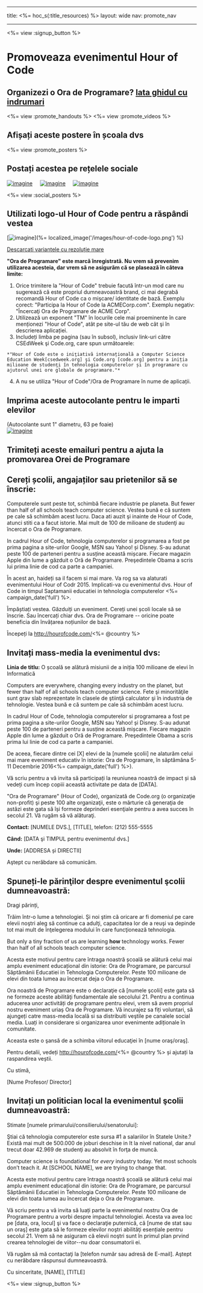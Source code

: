 * * *

title: <%= hoc_s(:title_resources) %> layout: wide nav: promote_nav

* * *

<%= view :signup_button %>

<link rel="stylesheet" type="text/css" href="/css/promote-page.css" />
</link>

# Promoveaza evenimentul Hour of Code

## Organizezi o Ora de Programare? [Iata ghidul cu indrumari](<%= resolve_url('/how-to') %>)

<%= view :promote_handouts %> <%= view :promote_videos %>

<a id="posters"></a>

## Afișați aceste postere în școala dvs

<%= view :promote_posters %>

<a id="social"></a>

## Postați acestea pe rețelele sociale

[![imagine](/images/fit-250/social-1.jpg)](/images/social-1.jpg)&nbsp;&nbsp;&nbsp;&nbsp; [![imagine](/images/fit-250/social-2.jpg)](/images/social-2.jpg)&nbsp;&nbsp;&nbsp;&nbsp; [![imagine](/images/fit-250/social-3.jpg)](/images/social-3.jpg)&nbsp;&nbsp;&nbsp;&nbsp;

<%= view :social_posters %>

<a id="logo"></a>

## Utilizati logo-ul Hour of Code pentru a răspândi vestea

[![imagine](<%= localized_image('/images/fit-200/hour-of-code-logo.png') %>)](%= localized_image('/images/hour-of-code-logo.png') %)

[Descarcati variantele cu rezoluție mare](http://images.code.org/share/hour-of-code-logo.zip)

**"Ora de Programare" este marcă înregistrată. Nu vrem să prevenim utilizarea acesteia, dar vrem să ne asigurăm că se plasează în câteva limite:**

  1. Orice trimitere la "Hour of Code" trebuie facută într-un mod care nu sugerează că este propriul dumneavoastră brand, ci mai degrabă recomandă Hour of Code ca o mişcare/ identitate de bază. Exemplu corect: "Participa la Hour of Code la ACMECorp.com". Exemplu negativ: "Încercaţi Ora de Programare de ACME Corp".
  2. Utilizează un exponent "TM" în locurile cele mai proeminente în care menționezi "Hour of Code", atât pe site-ul tău de web cât şi în descrierea aplicației.
  3. Includeți limba pe pagina (sau în subsol), inclusiv link-uri către CSEdWeek şi Code.org, care spun următoarele:
    
    *"Hour of Code este o iniţiativă internațională a Computer Science Education Week[csedweek.org] şi Code.org [code.org] pentru a iniția milioane de studenţi în tehnologia computerelor și în programare cu ajutorul unei ore globale de programare."*

  4. A nu se utiliza "Hour of Code"/Ora de Programare în nume de aplicații.

<a id="stickers"></a>

## Imprima aceste autocolante pentru le imparti elevilor

(Autocolante sunt 1" diametru, 63 pe foaie)  
[![imagine](/images/fit-250/hour-of-code-stickers.png)](/images/hour-of-code-stickers.pdf)

<a id="sample-emails"></a>

## Trimiteți aceste emailuri pentru a ajuta la promovarea Orei de Programare

<a id="email"></a>

## Cereți școlii, angajaților sau prietenilor să se înscrie:

Computerele sunt peste tot, schimbă fiecare industrie pe planeta. But fewer than half of all schools teach computer science. Vestea bună e că suntem pe cale să schimbăm acest lucru. Daca ati auzit şi inainte de Hour of Code, atunci stiti ca a facut istorie. Mai mult de 100 de milioane de studenţi au încercat o Ora de Programare.

In cadrul Hour of Code, tehnologia computerelor si programarea a fost pe prima pagina a site-urilor Google, MSN sau Yahoo! și Disney. S-au adunat peste 100 de parteneri pentru a susține această mișcare. Fiecare magazin Apple din lume a găzduit o Oră de Programare. Preşedintele Obama a scris lui prima linie de cod ca parte a campaniei.

În acest an, haideți sa il facem si mai mare. Va rog sa va alaturati evenimentului Hour of Codr 2015. Implicati-va cu evenimentul dvs. Hour of Code in timpul Saptamanii educatiei in tehnologia computerelor <%= campaign_date('full') %>.

Împăștiați vestea. Găzduiți un eveniment. Cereți unei școli locale să se înscrie. Sau încercați chiar dvs. Ora de Programare -- oricine poate beneficia din învățarea noțiunilor de bază.

Începeți la http://hourofcode.com/<%= @country %>

<a id="media-pitch"></a>

## Invitați mass-media la evenimentul dvs:

**Linia de titlu:** O școală se alătură misiunii de a iniția 100 milioane de elevi în Informatică

Computers are everywhere, changing every industry on the planet, but fewer than half of all schools teach computer science. Fete şi minorităţile sunt grav slab reprezentate în clasele de ştiinţă calculator şi în industria de tehnologie. Vestea bună e că suntem pe cale să schimbăm acest lucru.

In cadrul Hour of Code, tehnologia computerelor si programarea a fost pe prima pagina a site-urilor Google, MSN sau Yahoo! și Disney. S-au adunat peste 100 de parteneri pentru a susține această mișcare. Fiecare magazin Apple din lume a găzduit o Oră de Programare. Preşedintele Obama a scris prima lui linie de cod ca parte a campaniei.

De aceea, fiecare dintre cei [X] elevi de la [numele şcolii] ne alaturăm celui mai mare eveniment educativ în istorie: Ora de Programare, în săptămâna 5-11 Decembrie 2016<%= campaign_date('full') %>).

Vă scriu pentru a vă invita să participați la reuniunea noastră de impact și să vedeți cum încep copiii această activitate pe data de [DATA].

"Ora de Programare" (Hour of Code), organizată de Code.org (o organizaţie non-profit) şi peste 100 alte organizaţii, este o mărturie că generaţia de astăzi este gata să își formeze deprinderi esenţiale pentru a avea succes în secolul 21. Vă rugăm să vă alăturaţi.

**Contact:** [NUMELE DVS.], [TITLE], telefon: (212) 555-5555

**Când:** [DATA şi TIMPUL pentru evenimentul dvs.]

**Unde:** [ADDRESA și DIRECTII]

Aştept cu nerăbdare să comunicăm.

<a id="parents"></a>

## Spuneți-le părinţilor despre evenimentul şcolii dumneavoastră:

Dragi părinți,

Trăim într-o lume a tehnologiei. Şi noi ştim că oricare ar fi domeniul pe care elevii noştri aleg să continue ca adulţi, capacitatea lor de a reuşi va depinde tot mai mult de înţelegerea modului în care funcţionează tehnologia.

But only a tiny fraction of us are learning **how** technology works. Fewer than half of all schools teach computer science.

Acesta este motivul pentru care întraga noastră școală se alătură celui mai amplu eveniment educațional din istorie: Ora de Programare, pe parcursul Săptămânii Educatiei in Tehnologia Computerelor. Peste 100 milioane de elevi din toata lumea au încercat deja o Ora de Programare.

Ora noastră de Programare este o declaraţie că [numele şcolii] este gata să ne formeze aceste abilităţi fundamentale ale secolului 21. Pentru a continua aducerea unor activități de programare pentru elevi, vrem să avem propriul nostru eveniment uriaș Ora de Programare. Vă incurajez sa fiți voluntari, să ajungeți catre mass-media locală si sa distribuiti veştile pe canalele social media. Luați in considerare si organizarea unor evenimente adiționale în comunitate.

Aceasta este o şansă de a schimba viitorul educaţiei în [nume oraş/oraş].

Pentru detalii, vedeți http://hourofcode.com/<%= @country %> și ajutați la raspandirea veștii.

Cu stimă,

[Nume Profesor/ Director]

<a id="politicians"></a>

## Invitați un politician local la evenimentul şcolii dumneavoastră:

Stimate [numele primarului/consilierului/senatorului]:

Ştiai că tehnologia computerelor este sursa #1 a salariilor în Statele Unite.? Există mai mult de 500.000 de joburi deschise in It la nivel national, dar anul trecut doar 42.969 de studenţi au absolvit în forţa de muncă.

Computer science is foundational for *every* industry today. Yet most schools don’t teach it. At [SCHOOL NAME], we are trying to change that.

Acesta este motivul pentru care întraga noastră școală se alătură celui mai amplu eveniment educațional din istorie: Ora de Programare, pe parcursul Săptămânii Educatiei in Tehnologia Computerelor. Peste 100 milioane de elevi din toata lumea au încercat deja o Ora de Programare.

Vă scriu pentru a vă invita să luați parte la evenimentul nostru Ora de Programare pentru a vorbi despre impactul tehnologiei. Acesta va avea loc pe [data, ora, locul] şi va face o declaraţie puternică, că [nume de stat sau un oraş] este gata să le formeze elevilor noştri abilităţi esențiale pentru secolul 21. Vrem să ne asiguram că elevii noştri sunt în primul plan prvind crearea tehnologiei de viitor--nu doar consumatorii ei.

Vă rugăm să mă contactaţi la [telefon număr sau adresă de E-mail]. Aştept cu nerăbdare răspunsul dumneavoastră.

Cu sinceritate, [NAME], [TITLE]

<%= view :signup_button %>